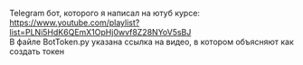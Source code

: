 Telegram бот, которого я написал на ютуб курсе: https://www.youtube.com/playlist?list=PLNi5HdK6QEmX1OpHj0wvf8Z28NYoV5sBJ  
В файле BotToken.py указана ссылка на видео, в котором объясняют как создать токен
